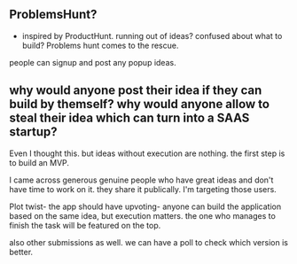 ## ProblemsHunt? 

- inspired by ProductHunt. running out of ideas? confused about what to build? Problems hunt comes to the rescue. 

people can signup and post any popup ideas.

## why would anyone post their idea if they can build by themself? why would anyone allow to steal their idea which can turn into a SAAS startup?

Even I thought this. but ideas without execution are nothing. the first step is to build an MVP.

I came across generous genuine people who have great ideas and don't have time to work on it. they share it publically. I'm targeting those users.

Plot twist- the app should have upvoting- anyone can build the application based on the same idea, but execution matters. the one who manages to finish the task will be featured on the top.

also other submissions as well. we can have a poll to check which version is better.
